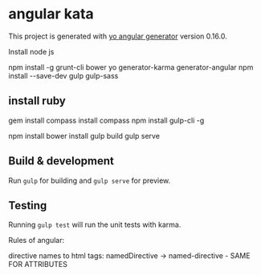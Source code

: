 # angular kata

This project is generated with [yo angular generator](https://github.com/yeoman/generator-angular)
version 0.16.0.

Install node js

npm install -g grunt-cli bower yo generator-karma generator-angular
npm install --save-dev gulp gulp-sass

## install ruby
gem install compass
install compass
npm install gulp-cli -g

npm install
bower install
gulp build
gulp serve

## Build & development

Run `gulp` for building and `gulp serve` for preview.

## Testing

Running `gulp test` will run the unit tests with karma.


Rules of angular:

directive names to html tags: namedDirective -> named-directive - SAME FOR ATTRIBUTES



